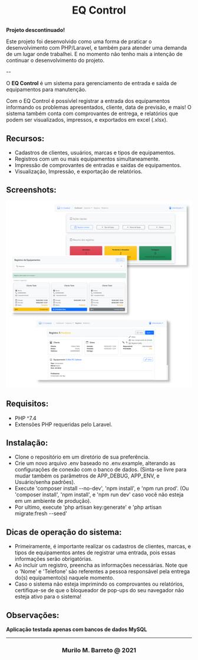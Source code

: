 # <p align="center">EQ Control </p>

**Projeto descontinuado!**

Este projeto foi desenvolvido como uma forma de praticar o desenvolvimento com PHP/Laravel, e também para atender uma demanda de um lugar onde trabalhei. E no momento não tenho mais a intenção de continuar o desenvolvimento do projeto.

--

O **EQ Control** é um sistema para gerenciamento de entrada e saída de equipamentos para manutenção. 

Com o EQ Control é possívlel registrar a entrada dos equipamentos informando os problemas apresentados, cliente, data de previsão, e mais! O sistema também conta com comprovantes de entrega, e relatórios que podem ser visualizados, impressos, e exportados em excel (.xlsx).


## Recursos:

 - Cadastros de clientes, usuários, marcas e tipos de equipamentos.
 - Registros com um ou mais equipamentos simultaneamente.
 - Impressão de comprovantes de entradas e saídas de equipamentos.
 - Visualização, Impressão, e exportação de relatórios.

## Screenshots:

![Alt text](screenshots.png?raw=true "Screenshots")

## Requisitos:

 - PHP ^7.4
 - Extensões PHP requeridas pelo Laravel.

## Instalação:

- Clone o repositório em um diretório de sua preferência.
- Crie um novo arquivo .env baseado no .env.example, alterando as configurações de conexão com o banco de dados. (Sinta-se livre para mudar também os parâmetros de APP_DEBUG, APP_ENV, e Usuário/senha padrões).
- Execute 'composer install --no-dev', 'npm install', e 'npm run prod'. (Ou 'composer install', 'npm install', e 'npm run dev' caso você não esteja em um ambiente de produção).
- Por ultimo, execute 'php artisan key:generate' e 'php artisan migrate:fresh --seed'

## Dicas de operação do sistema:
 - Primeiramente, é importante realizar os cadastros de clientes, marcas, e tipos de equipamentos antes de registrar uma entrada, pois essas informações serão obrigatórias.
 - Ao incluir um registro, preencha as informações necessárias. Note que o 'Nome' e 'Telefone' são referentes a pessoa responsável pela entrega do(s) equipamento(s) naquele momento. 
 - Caso o sistema não esteja imprimindo os comprovantes ou relatórios, certifique-se de que o bloqueador de pop-ups do seu navegador não esteja ativo para o sistema!
 

## Observações:

**Aplicação testada apenas com bancos de dados MySQL**

---
### <p align='center'> Murilo M. Barreto @ 2021  </p>


